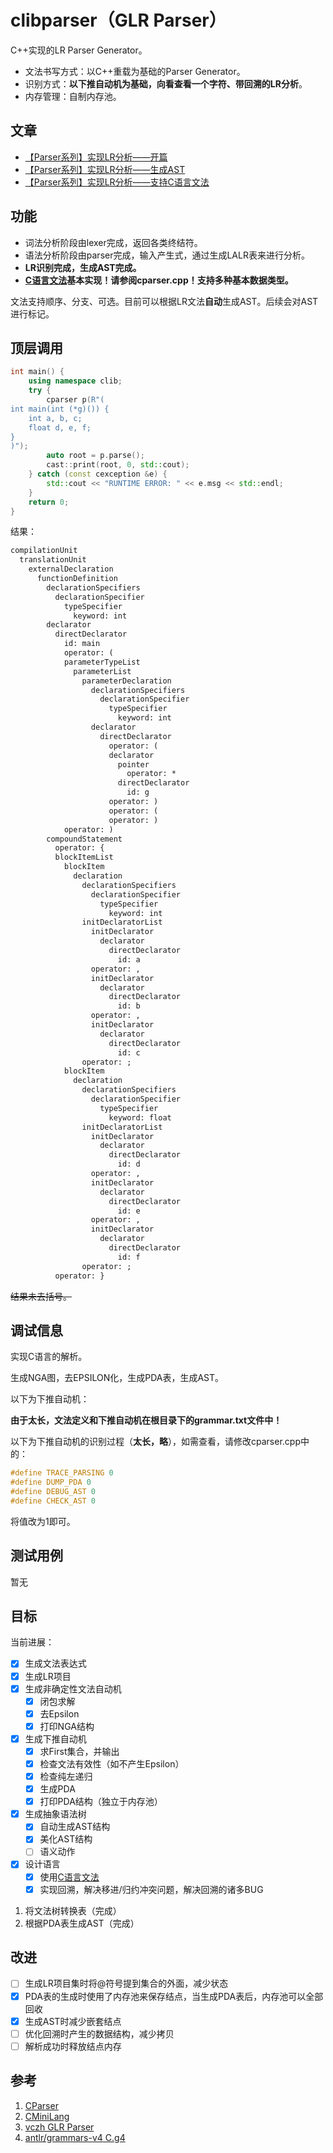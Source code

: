# clibparser（GLR Parser）

C++实现的LR Parser Generator。

- 文法书写方式：以C++重载为基础的Parser Generator。
- 识别方式：**以下推自动机为基础，向看查看一个字符、带回溯的LR分析**。
- 内存管理：自制内存池。

## 文章

- [【Parser系列】实现LR分析——开篇](https://zhuanlan.zhihu.com/p/52478414)
- [【Parser系列】实现LR分析——生成AST](https://zhuanlan.zhihu.com/p/52528516)
- [【Parser系列】实现LR分析——支持C语言文法](https://zhuanlan.zhihu.com/p/52812144)

## 功能

- 词法分析阶段由lexer完成，返回各类终结符。
- 语法分析阶段由parser完成，输入产生式，通过生成LALR表来进行分析。
- **LR识别完成，生成AST完成。**
- **[C语言文法](https://github.com/antlr/grammars-v4/blob/master/c/C.g4)基本实现！请参阅cparser.cpp！支持多种基本数据类型。**

文法支持顺序、分支、可选。目前可以根据LR文法**自动**生成AST。后续会对AST进行标记。

## 顶层调用

```cpp
int main() {
    using namespace clib;
    try {
        cparser p(R"(
int main(int (*g)()) {
    int a, b, c;
    float d, e, f;
}
)");
        auto root = p.parse();
        cast::print(root, 0, std::cout);
    } catch (const cexception &e) {
        std::cout << "RUNTIME ERROR: " << e.msg << std::endl;
    }
    return 0;
}
```

结果：
```txt
compilationUnit
  translationUnit
    externalDeclaration
      functionDefinition
        declarationSpecifiers
          declarationSpecifier
            typeSpecifier
              keyword: int
        declarator
          directDeclarator
            id: main
            operator: (
            parameterTypeList
              parameterList
                parameterDeclaration
                  declarationSpecifiers
                    declarationSpecifier
                      typeSpecifier
                        keyword: int
                  declarator
                    directDeclarator
                      operator: (
                      declarator
                        pointer
                          operator: *
                        directDeclarator
                          id: g
                      operator: )
                      operator: (
                      operator: )
            operator: )
        compoundStatement
          operator: {
          blockItemList
            blockItem
              declaration
                declarationSpecifiers
                  declarationSpecifier
                    typeSpecifier
                      keyword: int
                initDeclaratorList
                  initDeclarator
                    declarator
                      directDeclarator
                        id: a
                  operator: ,
                  initDeclarator
                    declarator
                      directDeclarator
                        id: b
                  operator: ,
                  initDeclarator
                    declarator
                      directDeclarator
                        id: c
                operator: ;
            blockItem
              declaration
                declarationSpecifiers
                  declarationSpecifier
                    typeSpecifier
                      keyword: float
                initDeclaratorList
                  initDeclarator
                    declarator
                      directDeclarator
                        id: d
                  operator: ,
                  initDeclarator
                    declarator
                      directDeclarator
                        id: e
                  operator: ,
                  initDeclarator
                    declarator
                      directDeclarator
                        id: f
                operator: ;
          operator: }
```
~~结果未去括号。~~

## 调试信息

实现C语言的解析。

生成NGA图，去EPSILON化，生成PDA表，生成AST。

以下为下推自动机：

**由于太长，文法定义和下推自动机在根目录下的grammar.txt文件中！**

以下为下推自动机的识别过程（**太长，略**），如需查看，请修改cparser.cpp中的：

```cpp
#define TRACE_PARSING 0
#define DUMP_PDA 0
#define DEBUG_AST 0
#define CHECK_AST 0
```

将值改为1即可。

## 测试用例

暂无

## 目标

当前进展：

- [x] 生成文法表达式
- [x] 生成LR项目
- [x] 生成非确定性文法自动机
    - [x] 闭包求解
    - [x] 去Epsilon
    - [x] 打印NGA结构
- [x] 生成下推自动机
    - [x] 求First集合，并输出
    - [x] 检查文法有效性（如不产生Epsilon）
    - [x] 检查纯左递归
    - [x] 生成PDA
    - [x] 打印PDA结构（独立于内存池）
- [x] 生成抽象语法树
    - [x] 自动生成AST结构
    - [x] 美化AST结构
    - [ ] 语义动作
- [x] 设计语言
    - [x] 使用[C语言文法](https://github.com/antlr/grammars-v4/blob/master/c/C.g4)
    - [x] 实现回溯，解决移进/归约冲突问题，解决回溯的诸多BUG

1. 将文法树转换表（完成）
2. 根据PDA表生成AST（完成）

## 改进

- [ ] 生成LR项目集时将@符号提到集合的外面，减少状态
- [x] PDA表的生成时使用了内存池来保存结点，当生成PDA表后，内存池可以全部回收
- [x] 生成AST时减少嵌套结点
- [ ] 优化回溯时产生的数据结构，减少拷贝
- [ ] 解析成功时释放结点内存

## 参考

1. [CParser](https://github.com/bajdcc/CParser)
2. [CMiniLang](https://github.com/bajdcc/CMiniLang)
3. [vczh GLR Parser](https://github.com/vczh-libraries/Vlpp/tree/master/Source/Parsing)
4. [antlr/grammars-v4 C.g4](https://github.com/antlr/grammars-v4/blob/master/c/C.g4)